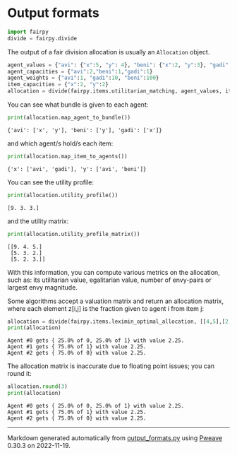 # Output formats


```python
import fairpy
divide = fairpy.divide
```



The output of a fair division allocation is usually an `Allocation` object.


```python
agent_values = {"avi": {"x":5, "y": 4}, "beni": {"x":2, "y":3}, "gadi": {"x":3, "y":2}}
agent_capacities = {"avi":2,"beni":1,"gadi":1}
agent_weights = {"avi":1, "gadi":10, "beni":100}
item_capacities = {"x":2, "y":2}
allocation = divide(fairpy.items.utilitarian_matching, agent_values, item_capacities=item_capacities, agent_capacities=agent_capacities, agent_weights=agent_weights)
```



You can see what bundle is given to each agent:

```python
print(allocation.map_agent_to_bundle())
```

```
{'avi': ['x', 'y'], 'beni': ['y'], 'gadi': ['x']}
```



and which agent/s hold/s each item:

```python
print(allocation.map_item_to_agents())
```

```
{'x': ['avi', 'gadi'], 'y': ['avi', 'beni']}
```



You can see the utility profile:

```python
print(allocation.utility_profile())
```

```
[9. 3. 3.]
```



and the utility matrix:

```python
print(allocation.utility_profile_matrix())
```

```
[[9. 4. 5.]
 [5. 3. 2.]
 [5. 2. 3.]]
```



With this information, you can compute various metrics on the allocation, such as:
its utilitarian value, egalitarian value, number of envy-pairs or largest envy magnitude.

Some algorithms accept a valuation matrix and return an allocation matrix, where each element z[i,j] is the fraction given to agent i from item j:

```python
allocation = divide(fairpy.items.leximin_optimal_allocation, [[4,5],[2,3],[3,2]])
print(allocation)
```

```
Agent #0 gets { 25.0% of 0, 25.0% of 1} with value 2.25.
Agent #1 gets { 75.0% of 1} with value 2.25.
Agent #2 gets { 75.0% of 0} with value 2.25.
```



The allocation matrix is inaccurate due to floating point issues; you can round it:


```python
allocation.round(3)
print(allocation)
```

```
Agent #0 gets { 25.0% of 0, 25.0% of 1} with value 2.25.
Agent #1 gets { 75.0% of 1} with value 2.25.
Agent #2 gets { 75.0% of 0} with value 2.25.
```


---
Markdown generated automatically from [output_formats.py](output_formats.py) using [Pweave](http://mpastell.com/pweave) 0.30.3 on 2022-11-19.
